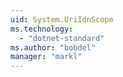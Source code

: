 ```yaml
---
uid: System.UriIdnScope
ms.technology: 
  - "dotnet-standard"
ms.author: "bobdel"
manager: "markl"
---
```


